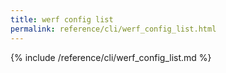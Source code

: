 ```yaml
---
title: werf config list
permalink: reference/cli/werf_config_list.html
---
```


{% include /reference/cli/werf_config_list.md %}
